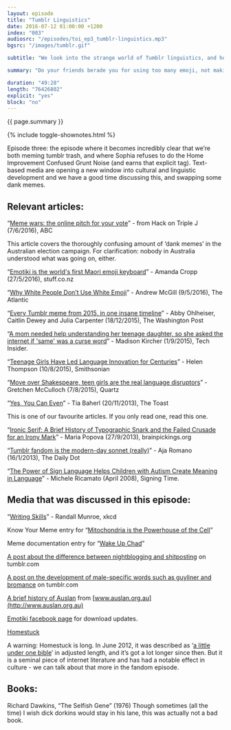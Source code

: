 ```yaml
---
layout: episode
title: "Tumblr Linguistics"
date: 2016-07-12 01:00:00 +1200
index: "003"
audiosrc: "/episodes/toi_ep3_tumblr-linguistics.mp3"
bgsrc: "/images/tumblr.gif"

subtitle: "We look into the strange world of Tumblr linguistics, and how young girls are shaping the next era of language."

summary: "Do your friends berade you for using too many emoji, not making correct sentences, and using memes as replies too often? We look into the strange world of Tumblr linguistics, and how young girls are shaping the next era of language."

duration: "49:28"
length: "76426802"
explicit: "yes"
block: "no" 
---
```

<section class="summary" markdown="1">

{{ page.summary }}

</section>

{% include toggle-shownotes.html %}

<section id="shownotes" class="hidden" markdown="1">
Episode three: the episode where it becomes incredibly clear that we’re both meming tumblr trash, and where Sophia refuses to do the Home Improvement Confused Grunt Noise (and earns that explicit tag). Text-based media are opening a new window into cultural and linguistic development and we have a good time discussing this, and swapping some dank memes.

## Relevant articles:
“[Meme wars: the online pitch for your vote](http://www.abc.net.au/triplej/programs/hack/how-the-parties-are-using-memes-to-get-your-vote-this-election/7487426)” - from Hack on Triple J (7/6/2016), ABC

This article covers the thoroughly confusing amount of ‘dank memes’ in the Australian election campaign. For clarification: nobody in Australia understood what was going on, either.

“[Emotiki is the world's first Maori emoji keyboard](http://www.stuff.co.nz/business/80450522/Emotiki-is-the-worlds-first-Maori-emoji-keyboard)” - Amanda Cropp (27/5/2016), stuff.co.nz

“[Why White People Don’t Use White Emoji](http://www.theatlantic.com/politics/archive/2016/05/white-people-dont-use-white-emoji/481695/)” - Andrew McGill (9/5/2016), The Atlantic

“[Every Tumblr meme from 2015, in one insane timeline](https://www.washingtonpost.com/news/the-intersect/wp/2015/12/18/an-insane-timeline-of-2015-in-tumblr-memes/)” - Abby Ohlheiser, Caitlin Dewey and Julia Carpenter (18/12/2015), The Washington Post

“[A mom needed help understanding her teenage daughter, so she asked the internet if 'same' was a curse word](http://www.techinsider.io/mom-asks-internet-if-same-is-a-curse-word-2015-9)” - Madison Kircher (1/9/2015), Tech Insider.

“[Teenage Girls Have Led Language Innovation for Centuries](http://www.smithsonianmag.com/smart-news/teenage-girls-have-been-revolutionizing-language-16th-century-180956216/?no-ist)” - Helen Thompson (10/8/2015), Smithsonian

“[Move over Shakespeare, teen girls are the real language disruptors](http://qz.com/474671/move-over-shakespeare-teen-girls-are-the-real-language-disruptors/)” - Gretchen McCulloch (7/8/2015), Quartz

“[Yes, You Can Even](http://the-toast.net/2013/11/20/yes-you-can-even/)” - Tia Baherl (20/11/2013), The Toast

This is one of our favourite articles. If you only read one, read this one.

“[Ironic Serif: A Brief History of Typographic Snark and the Failed Crusade for an Irony Mark](https://www.brainpickings.org/2013/09/27/shady-characters-irony/)” - Maria Popova (27/9/2013), brainpickings.org

“[Tumblr fandom is the modern-day sonnet (really)](http://www.dailydot.com/culture/tumblr-fandom-is-modern-day-sonnet-really/)” - Aja Romano (16/1/2013), The Daily Dot

“[The Power of Sign Language Helps Children with Autism Create Meaning in Language](http://www.signingtime.com/resources/articles/autism-language/)” - Michele Ricamato (April 2008), Signing Time.


## Media that was discussed in this episode:
“[Writing Skills](https://xkcd.com/1414/)” - Randall Munroe, xkcd

Know Your Meme entry for “[Mitochondria is the Powerhouse of the Cell](http://knowyourmeme.com/memes/mitochondria-is-the-powerhouse-of-the-cell)”

Meme documentation entry for “[Wake Up Chad](http://memedocumentation.tumblr.com/post/122441578690/explained-chad-wake-up-chad-listen-theyre)”

[A post about the difference between nightblogging and shitposting](http://upthawolfs.tumblr.com/post/126272673204/sjwpanderer-adhdsmokescreen-ok-but-why-dont) on tumblr.com

[A post on the development of male-specific words such as guyliner and bromance](http://doctorscienceknowsfandom.tumblr.com/post/114066778460/on-men-in-fandom) on tumblr.com

[A brief history of Auslan](http://www.auslan.org.au/about/history/) from [www.auslan.org.au](http://www.auslan.org.au)

[Emotiki facebook page](https://www.facebook.com/emotiki/) for download updates.

[Homestuck](http://www.mspaintadventures.com/)

A warning: Homestuck is long. In June 2012, it was described as ‘[a little under one bible](https://web.archive.org/web/20160315221440/http://www.mspaforums.com/showthread.php?48889-Measuring-Homestuck-%28Data%21-Charts%21-Graphs%21%29)’ in adjusted length, and it’s got a lot longer since then. But it is a seminal piece of internet literature and has had a notable effect in culture - we can talk about that more in the fandom episode.


## Books:
Richard Dawkins, “The Selfish Gene” (1976)
Though sometimes (all the time) I wish dick dorkins would stay in his lane, this was actually not a bad book.


</section>
